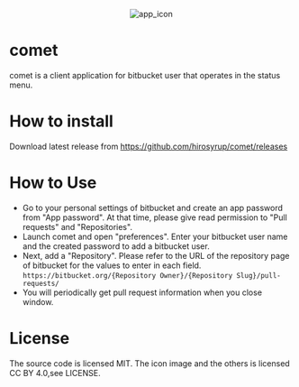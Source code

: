 <p align="center">
<img src="https://user-images.githubusercontent.com/24717967/86261603-bbc93d00-bbf9-11ea-85ac-c6600e1bebb4.png" alt="app_icon" title="app_icon">
</p>

# comet
comet is a client application for bitbucket user that operates in the status menu.

# How to install
Download latest release from https://github.com/hirosyrup/comet/releases

# How to Use
* Go to your personal settings of bitbucket and create an app password from "App password". At that time, please give read permission to "Pull requests" and "Repositories".
* Launch comet and open "preferences". Enter your bitbucket user name and the created password to add a bitbucket user.
* Next, add a "Repository". Please refer to the URL of the repository page of bitbucket for the values to enter in each field. `https://bitbucket.org/{Repository Owner}/{Repository Slug}/pull-requests/`
* You will periodically get pull request information when you close window.

# License
The source code is licensed MIT. The icon image and the others is licensed CC BY 4.0,see LICENSE.
